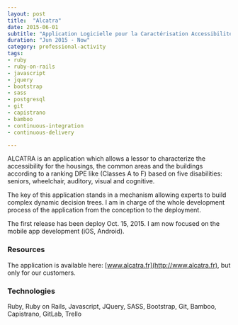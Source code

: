 ```yaml
---
layout: post
title:  "Alcatra"
date: 2015-06-01
subtitle: "Application Logicielle pour la Caractérisation Accessibilité de logement et l’identifiant des TRavaux d’Adaptation"
duration: "Jun 2015 - Now"
category: professional-activity
tags: 
- ruby
- ruby-on-rails
- javascript
- jquery
- bootstrap
- sass
- postgresql
- git
- capistrano
- bamboo
- continuous-integration
- continuous-delivery

---
```


ALCATRA is an application which allows a lessor to characterize the accessibility for the housings, the common areas and the buildings 
according to a ranking DPE like (Classes A to F) based on five disabilities: seniors, wheelchair, auditory, visual and cognitive.

The key of this application stands in a mechanism allowing experts to build complex dynamic decision trees.
I am in charge of the whole development process of the application from the conception to the deployment. 

The first release has been deploy Oct. 15, 2015. I am now focused on the mobile app development (iOS, Android).

### Resources

The application is available here: [www.alcatra.fr](http://www.alcatra.fr), but only for our customers.

### Technologies

Ruby, Ruby on Rails, Javascript, JQuery, SASS, Bootstrap, Git, Bamboo, Capistrano, GitLab, Trello